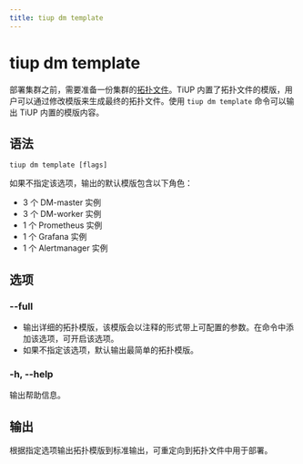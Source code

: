 ```yaml
---
title: tiup dm template
---
```


# tiup dm template

部署集群之前，需要准备一份集群的[拓扑文件](/tiup/tiup-dm-topology-reference.md)。TiUP 内置了拓扑文件的模版，用户可以通过修改模版来生成最终的拓扑文件。使用 `tiup dm template` 命令可以输出 TiUP 内置的模版内容。

## 语法

```shell
tiup dm template [flags]
```

如果不指定该选项，输出的默认模版包含以下角色：

- 3 个 DM-master 实例
- 3 个 DM-worker 实例
- 1 个 Prometheus 实例
- 1 个 Grafana 实例
- 1 个 Alertmanager 实例

## 选项

### --full

- 输出详细的拓扑模版，该模版会以注释的形式带上可配置的参数。在命令中添加该选项，可开启该选项。
- 如果不指定该选项，默认输出最简单的拓扑模版。

### -h, --help

输出帮助信息。

## 输出

根据指定选项输出拓扑模版到标准输出，可重定向到拓扑文件中用于部署。

